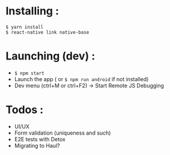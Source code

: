 
# Installing :
```
$ yarn install
$ react-native link native-base
```

# Launching (dev) :
* `$ npm start`
* Launch the app ( or `$ npm run android` if not installed)
* Dev menu (ctrl+M or ctrl+F2) -> Start Remote JS Debugging


# Todos :
* UI/UX
* Form validation (uniqueness and such)
* E2E tests with Detox
* Migrating to Haul?
